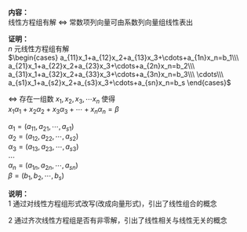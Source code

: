 **内容：**  
线性方程组有解 $\Leftrightarrow$ 常数项列向量可由系数列向量组线性表出  
  
**证明：**  
 $n$ 元线性方程组有解  
 $\begin{cases}  
a_{11}x_1+a_{12}x_2+a_{13}x_3+\cdots+a_{1n}x_n=b_1\\\   
a_{21}x_1+a_{22}x_2+a_{23}x_3+\cdots+a_{2n}x_n=b_2\\\   
a_{31}x_1+a_{32}x_2+a_{33}x_3+\cdots+a_{3n}x_n=b_3\\\   
\cdots\\\   
a_{s1}x_1+a_{s2}x_2+a_{s3}x_3+\cdots+a_{sn}x_n=b_s  
\end{cases}$   
  
 $\Leftrightarrow$ 存在一组数 $x_1,x_2,x_3,\cdots x_n$ 使得  
 $x_1\alpha_1+x_2\alpha_2+x_3\alpha_3+\cdots+x_n\alpha_n=\beta$   
  
 $\alpha_1=(a_{11},a_{21},\cdots,a_{s1})$   
 $\alpha_2=(a_{12},a_{22},\cdots,a_{s2})$   
 $\alpha_3=(a_{13},a_{23},\cdots,a_{s3})$   
 $\cdots$   
 $\alpha_n=(a_{1n},a_{2n},\cdots,a_{sn})$   
 $\beta=(b_1,b_2,\cdots,b_s)$   
  
**说明：**  
1 通过对线性方程组形式改写(改成向量形式)，引出了线性组合的概念  
  
2 通过齐次线性方程组是否有非零解，引出了线性相关与线性无关的概念  
